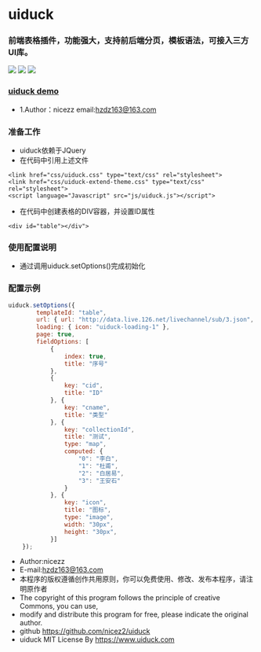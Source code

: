 # uiduck
### 前端表格插件，功能强大，支持前后端分页，模板语法，可接入三方UI库。<br>
![](https://ftp.bmp.ovh/imgs/2019/12/7ae8cdfa99340008.png)
![](https://ftp.bmp.ovh/imgs/2019/12/b44e473a1c2ebb74.png)
![](https://ftp.bmp.ovh/imgs/2019/12/ceebedf81ad1ec32.png)

### [uiduck demo](http://118.24.149.105//demo/index.html)<br>

* 1.Author：nicezz email:hzdz163@163.com<br>

### 准备工作
- uiduck依赖于JQuery
- 在代码中引用上述文件
````
<link href="css/uiduck.css" type="text/css" rel="stylesheet">
<link href="css/uiduck-extend-theme.css" type="text/css" rel="stylesheet">
<script language="Javascript" src="js/uiduck.js"></script">
````
- 在代码中创建表格的DIV容器，并设置ID属性
````
<div id="table"></div">
````
### 使用配置说明
- 通过调用uiduck.setOptions()完成初始化
### 配置示例
````javascript
uiduck.setOptions({
		templateId: "table",
		url: { url: "http://data.live.126.net/livechannel/sub/3.json", type: "POST", key: "sublives" },
		loading: { icon: "uiduck-loading-1" },
		page: true,
		fieldOptions: [
			{
				index: true,
				title: "序号"
			},
			{
				key: "cid",
				title: "ID"
			}, {
				key: "cname",
				title: "类型"
			}, {
				key: "collectionId",
				title: "测试",
				type: "map",
				computed: {
					"0": "李白",
					"1": "杜甫",
					"2": "白居易",
					"3": "王安石"
				}
			}, {
				key: "icon",
				title: "图标",
				type: "image",
				width: "30px",
				height: "30px",
			}]
	});
````

 * Author:nicezz
 * E-mail:hzdz163@163.com
 * 本程序的版权遵循创作共用原则，你可以免费使用、修改、发布本程序，请注明原作者
 * The copyright of this program follows the principle of creative Commons, you can use,
 * modify and distribute this program for free, please indicate the original author.
 * github https://github.com/nicez2/uiduck 
 * uiduck MIT License By https://www.uiduck.com 
